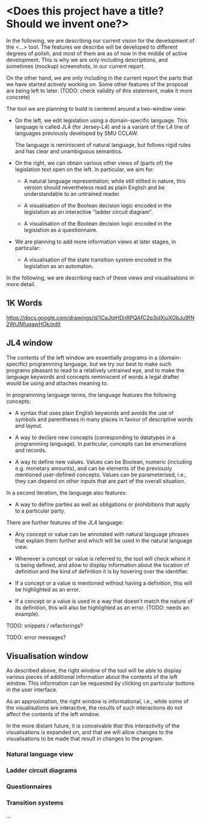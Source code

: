 
# <Does this project have a title? Should we invent one?>

In the following, we are describing our current vision for the development of the
<...> tool. The features we describe will be developed to different degrees of
polish, and most of them are as of now in the middle of active development. This
is why we are only including descriptions, and sometimes (mockup) screenshots, in
our current report.

On the other hand, we are only including in the current report the parts that we
have started actively working on. Some other features of the proposal are being
left to later. (TODO: check validity of this statement, make it more concrete)

The tool we are planning to build is centered around a two-window view:

- On the left, we edit legislation using a domain-specific language. This language
  is called JL4 (for Jersey-L4) and is a variant of the L4 line of languages previously
  developed by SMU CCLAW.

  The language is reminiscent of natural language, but follows rigid rules and has
  clear and unambiguous semantics.

- On the right, we can obtain various other views of (parts of) the legislation
  text open on the left. In particular, we aim for:

  - A natural language representation; while still stilted in nature, this version
    should nevertheless read as plain English and be understandable to an untrained
    reader.

  - A visualisation of the Boolean decision logic encoded in the legislation as an
    interactive "ladder circuit diagram".

  - A visualisation of the Boolean decision logic encoded in the legislation as a
    questionnaire.

- We are planning to add more information views at later stages, in particular:

  - A visualisation of the state transition system encoded in the legislation as an
    automaton.

In the following, we are describing each of these views and visualisations in more
detail.

## 1K Words

https://docs.google.com/drawings/d/1CaJtpHDnRPQAfC2q3jdXjuXObJu9fN2WrJNfuqawHOk/edit

## JL4 window

The contents of the left window are essentially programs in a (domain-specific)
programming language, but we try our best to make such programs pleasant to read
to a relatively untrained eye, and to make the language keywords and concepts
reminiscent of words a legal drafter would be using and attaches meaning to.

In programming language terms, the language features the following concepts:

- A syntax that uses plain English keywords and avoids the use of symbols and
  parentheses in many places in favour of descriptive words and layout.

- A way to declare new concepts (corresponding to datatypes in a programming language).
  In particular, concepts can be enumerations and records.

- A way to define new values. Values can be Boolean, numeric (including e.g.
  monetary amounts), and can be elements of the previously mentioned user-defined
  concepts. Values can be parameterised, i.e., they can depend on other inputs
  that are part of the overall situation.

In a second iteration, the language also features:

- A way to define parties as well as obligations or prohibitions that apply to
  a particular party.

There are further features of the JL4 language:

- Any concept or value can be annotated with natural language phrases that
  explain them further and which will be used in the natural language view.

- Whenever a concept or value is referred to, the tool will check *where* it is
  being defined, and allow to display information about the location of definition
  and the kind of definition it is by hovering over the identifier.

- If a concept or a value is mentioned without having a definition, this will
  be highlighted as an error.

- If a concept or a value is used in a way that doesn't match the nature of
  its definition, this will also be highlighted as an error. (TODO: needs an
  example).

TODO: snippets / refactorings?

TODO: error messages?

## Visualisation window

As described above, the right window of the tool will be able to display various
pieces of additional information about the contents of the left window. This
information can be requested by clicking on particular buttons in the user
interface.

As an approximation, the right window is informational, i.e., while some of the
visualisations are interactive, the results of such interactions do not affect
the contents of the left window.

In the more distant future, it is conceivable that this interactivity of the
visualisations is expanded on, and that we will allow changes to the visualisations
to be made that result in changes to the program.

### Natural language view

### Ladder circuit diagrams

### Questionnaires

### Transition systems

...
